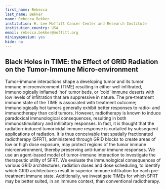 ```yaml
---
first_name: Rebecca
last_name: Bekker
name: Rebecca Bekker
institution: H. Lee Moffitt Cancer Center and Research Institute
institution_country: USA
email: rebecca.bekker@moffitt.org
minisymposium: yes
hide: no
---
```


## Black Holes in TIME: the Effect of GRID Radiation on the Tumor-Immune Micro-environment

Tumor-immune interactions shape a developing tumor and its tumor immune microenvironment (TIME) resulting in either well infiltrated, immunologically inflamed ‘hot’ tumor beds, or ‘cold’ immune deserts with low levels of infiltration that are suppressive in nature. The pre-treatment immune state of the TIME is associated with treatment outcome; immunologically hot tumors generally exhibit better responses to radio- and immunotherapy than cold tumors. However, radiotherapy is known to induce paradoxical immunological consequences, resulting in both immunostimulatory and inhibitory responses. In fact, it is thought that the radiation-induced tumoricidal immune response is curtailed by subsequent applications of radiation. It is thus conceivable that spatially fractionated radiotherapy (SFRT), administered through GRID blocks to create areas of low or high dose exposure, may protect regions of the tumor immune microenvironment, thereby preserving anti-tumor immune responses. We use an agent-based model of tumor-immune interaction to investigate the therapeutic utility of SFRT. We evaluate the immunological consequences of various GRID architectures, radiation doses and dose scheduling, to identify which GRID architectures result in superior immune infiltration for each pre-treatment immune state. Additionally, we investigate TIMEs for which SFRT may be better suited, in an immune context, than conventional radiotherapy.


